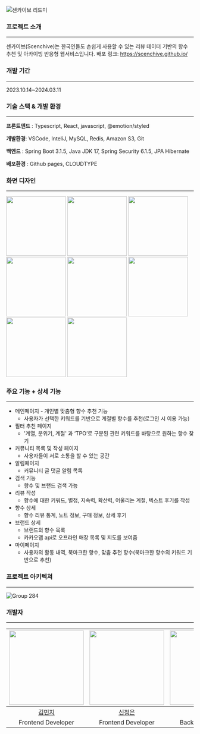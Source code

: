 ![센카이브 리드미](https://github.com/scenchive/.github/assets/57668195/0e929795-3cfc-4007-a0d6-96b313da6672)

### 프로젝트 소개
---
센카이브(Scenchive)는 한국인들도 손쉽게 사용할 수 있는 리뷰 데이터 기반의 향수 추천 및 아카이빙 반응형 웹서비스입니다.
배포 링크: https://scenchive.github.io/

### 개발 기간
---
2023.10.14~2024.03.11

### 기술 스택 & 개발 환경
---
**프론트엔드** : Typescript, React, javascript, @emotion/styled

**개발환경**: VSCode, InteliJ, MySQL, Redis, Amazon S3, Git

**백엔드** : Spring Boot 3.1.5, Java JDK 17, Spring Security 6.1.5, JPA Hibernate

**배포환경** : Github pages, CLOUDTYPE

### 화면 디자인
---
<img src="https://github.com/scenchive/.github/assets/57668195/aee63a39-7f95-482b-a53d-8a81c810c280"  width=160/>
<img src="https://github.com/scenchive/.github/assets/57668195/55cb1e46-0148-45db-967c-c15bb8280011" width=160/>
<img src="https://github.com/scenchive/.github/assets/57668195/f2d2f90c-dc47-4b10-ad55-d059df031ee5" width=160/>
<img src="https://github.com/scenchive/.github/assets/57668195/dc65a9ab-450c-4f49-a8f1-95bafa939e5a" width=160/>
<img src="https://github.com/scenchive/.github/assets/57668195/568fc591-cca8-49ab-8979-ffec600badce" width=160/>
<img src="https://github.com/scenchive/.github/assets/57668195/40f796b3-8c08-4e86-8044-982a8c9e59b9" width=160/>
<img src="https://github.com/scenchive/.github/assets/57668195/42536fa8-f252-4aea-9c5a-c4d634b82386" width=160/>
<img src="https://github.com/scenchive/.github/assets/57668195/538d150e-7a02-456a-9ba5-5b835327b860" width=160/>


### 주요 기능 + 상세 기능
---
- 메인페이지 - 개인별 맞춤형 향수 추천 기능
    - 사용자가 선택한 키워드를 기반으로 계절별 향수를 추천(로그인 시 이용 가능)
- 필터 추천 페이지
    - '계열, 분위기, 계절' 과 ‘TPO’로 구분된 관련 키워드를 바탕으로 원하는 향수 찾기
- 커뮤니티 목록 및 작성 페이지
    - 사용자들이 서로 소통을 할 수 있는 공간
- 알림페이지
    - 커뮤니티 글 댓글 알림 목록
- 검색 기능
    - 향수 및 브랜드 검색 가능
- 리뷰 작성
    - 향수에 대한 키워드, 별점, 지속력, 확산력, 어울리는 계절, 텍스트 후기를 작성
- 향수 상세
    - 향수 리뷰 통계, 노트 정보, 구매 정보, 상세 후기
- 브랜드 상세
    - 브랜드의 향수 목록
    - 카카오맵 api로 오프라인 매장 목록 및 지도를 보여줌
- 마이페이지
    - 사용자의 활동 내역, 북마크한 향수, 맞춤 추천 향수(북마크한 향수의 키워드 기반으로 추천)
 
### 프로젝트 아키텍쳐
---
![Group 284](https://github.com/scenchive/.github/assets/114573522/91ee43e5-88b3-434b-a264-ae7011f9ce16)


### 개발자
---
 |<img src="https://github.com/VanesaK.png" width="200">|<img src="https://github.com/JEONGEUN0204.png" width="200">|<img src="https://github.com/aaa67.png" width="200">|<img src="https://github.com/OaYenn.png" width="200">|
 |:-:|:-:|:-:|:-:|
 |[김민지](https://github.com/VanesaK)|[신정은](https://github.com/JEONGEUN0204)|[신정인](https://github.com/aaa67)|[최예진](https://github.com/OaYenn)|
 |Frontend Developer|Frontend Developer|Backend Developer|Backend Developer|
  
